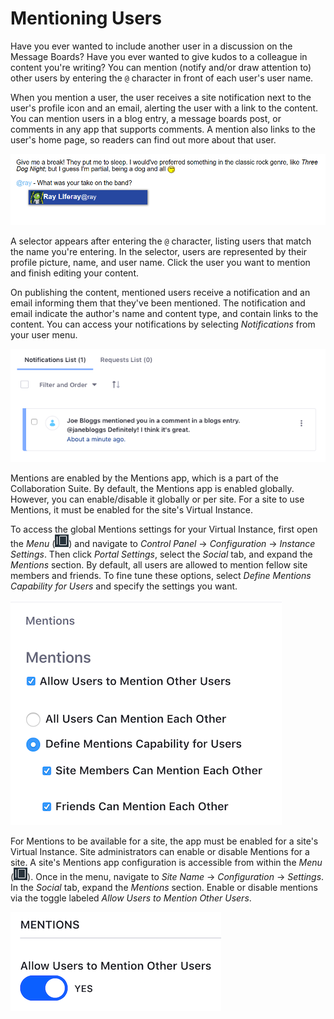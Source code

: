 # Mentioning Users [](id=mentioning-users)

Have you ever wanted to include another user in a discussion on the Message
Boards? Have you ever wanted to give kudos to a colleague in content you're
writing? You can mention (notify and/or draw attention to) other users by 
entering the `@` character in front of each user's user name. 

When you mention a user, the user receives a site notification next to the
user's profile icon and an email, alerting the user with a link to the content.
You can mention users in a blog entry, a message boards post, or comments in any 
app that supports comments. A mention also links to the user's home page, so 
readers can find out more about that user. 

![Figure 1: As you enter a user name after the `@` character, links to users that match the text you enter are displayed. Select the user you want to mention and publish your content.](../../../images/mentions-at-mention-menu.png)

A selector appears after entering the `@` character, listing users that match 
the name you're entering. In the selector, users are represented by their 
profile picture, name, and user name. Click the user you want to mention and 
finish editing your content. 

On publishing the content, mentioned users receive a notification and an email 
informing them that they've been mentioned. The notification and email indicate 
the author's name and content type, and contain links to the content. You can 
access your notifications by selecting *Notifications* from your user menu. 

![Figure 2: Your notifications are accessible from your user menu and appear in a list.](../../../images/mentions-notification-list.png)

Mentions are enabled by the Mentions app, which is a part of the Collaboration 
Suite. By default, the Mentions app is enabled globally. However, you can 
enable/disable it globally or per site. For a site to use Mentions, it must be 
enabled for the site's Virtual Instance. 

To access the global Mentions settings for your Virtual Instance, first open the 
*Menu* 
(![Menu](../../../images/icon-menu.png)) and navigate to *Control Panel* &rarr; 
*Configuration* &rarr; *Instance Settings*. Then click *Portal Settings*, select 
the *Social* tab, and expand the *Mentions* section. By default, all users are 
allowed to mention fellow site members and friends. To fine tune these options, 
select *Define Mentions Capability for Users* and specify the settings you want. 

![Figure 3: You can enable or disable the Mentions feature for all of the Virtual Instance's sites.](../../../images/mentions-global-instance-setting.png)

For Mentions to be available for a site, the app must be enabled for a site's 
Virtual Instance. Site administrators can enable or disable Mentions for a site. 
A site's Mentions app configuration is accessible from
within the *Menu* 
(![Menu](../../../images/icon-menu.png)). Once in the menu, navigate to 
*Site Name* &rarr; *Configuration* &rarr; *Settings*. In the *Social* tab, 
expand the *Mentions* section. Enable or disable mentions via the toggle labeled 
*Allow Users to Mention Other Users*. 

![Figure 4: Mentions can also be enabled or disabled per site.](../../../images/mentions-site-setting.png)
